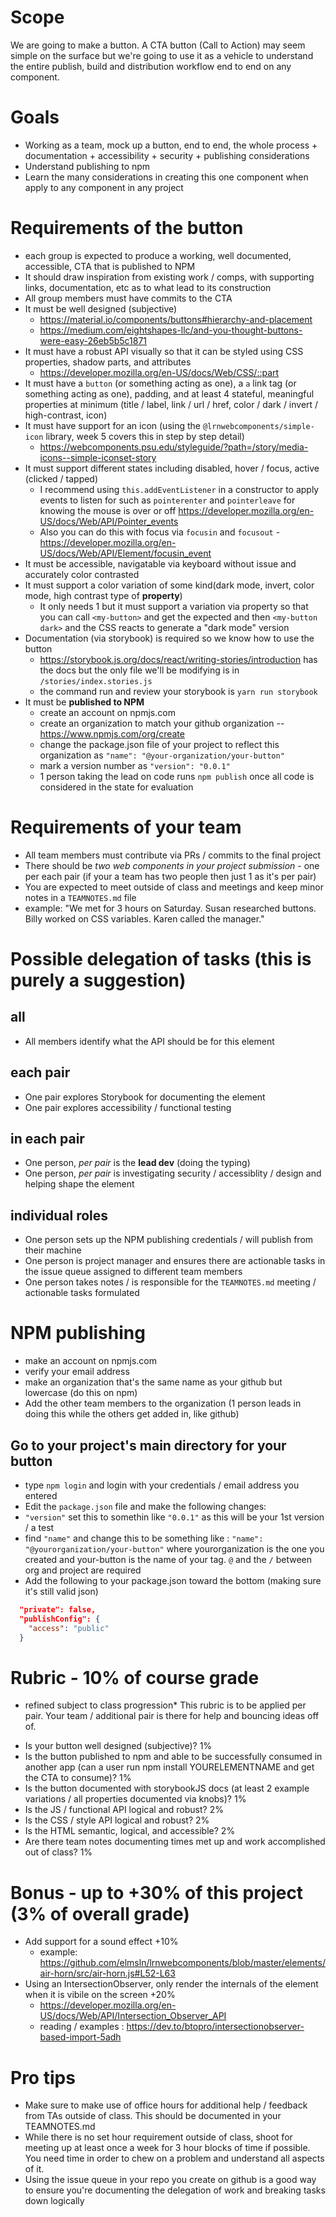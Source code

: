 # Scope
We are going to make a button. A CTA button (Call to Action) may seem simple on the surface but we're going to use it as a vehicle to understand the entire publish, build and distribution workflow end to end on any component.

# Goals
- Working as a team, mock up a button, end to end, the whole process + documentation + accessibility + security + publishing considerations
- Understand publishing to npm
- Learn the many considerations in creating this one component when apply to any component in any project

# Requirements of the button
- each group is expected to produce a working, well documented, accessible, CTA that is published to NPM
- It should draw inspiration from existing work / comps, with supporting links, documentation, etc as to what lead to its construction
- All group members must have commits to the CTA
- It must be well designed (subjective)
  - https://material.io/components/buttons#hierarchy-and-placement
  - https://medium.com/eightshapes-llc/and-you-thought-buttons-were-easy-26eb5b5c1871
- It must have a robust API visually so that it can be styled using CSS properties, shadow parts, and attributes
  - https://developer.mozilla.org/en-US/docs/Web/CSS/::part 
- It must have a `button` (or something acting as one), a `a` link tag (or something acting as one), padding, and at least 4 stateful, meaningful properties at minimum (title / label, link / url / href, color / dark / invert / high-contrast, icon)
- It must have support for an icon (using the `@lrnwebcomponents/simple-icon` library, week 5 covers this in step by step detail)
  - https://webcomponents.psu.edu/styleguide/?path=/story/media-icons--simple-iconset-story
- It must support different states including disabled, hover / focus, active (clicked / tapped)
  - I recommend using `this.addEventListener` in a constructor to apply events to listen for such as `pointerenter` and `pointerleave` for knowing the mouse is over or off https://developer.mozilla.org/en-US/docs/Web/API/Pointer_events
  - Also you can do this with focus via `focusin` and `focusout` - https://developer.mozilla.org/en-US/docs/Web/API/Element/focusin_event
- It must be accessible, navigatable via keyboard without issue and accurately color contrasted
- It must support a color variation of some kind(dark mode, invert, color mode, high contrast type of **property**)
  - It only needs 1 but it must support a variation via property so that you can call `<my-button>` and get the expected and then `<my-button dark>` and the CSS reacts to generate a "dark mode" version
- Documentation (via storybook) is required so we know how to use the button
  - https://storybook.js.org/docs/react/writing-stories/introduction has the docs but the only file we'll be modifying is in `/stories/index.stories.js`
  - the command run and review your storybook is `yarn run storybook`
- It must be **published to NPM**
  - create an account on npmjs.com
  - create an organization to match your github organization -- https://www.npmjs.com/org/create
  - change the package.json file of your project to reflect this organization as `"name": "@your-organization/your-button"`
  - mark a version number as `"version": "0.0.1"`
  - 1 person taking the lead on code runs `npm publish` once all code is considered in the state for evaluation
 
 # Requirements of your team
- All team members must contribute via PRs / commits to the final project
- There should be *two web components in your project submission* - one per each pair (if your a team has two people then just 1 as it's per pair)
- You are expected to meet outside of class and meetings and keep minor notes in a `TEAMNOTES.md` file
 - example: "We met for 3 hours on Saturday. Susan researched buttons. Billy worked on CSS variables. Karen called the manager."
  
# Possible delegation of tasks (this is purely a suggestion)
## all
- All members identify what the API should be for this element
## each pair
- One pair explores Storybook for documenting the element
- One pair explores accessibility / functional testing
## in each pair
- One person, *per pair* is the **lead dev** (doing the typing)
- One person, *per pair* is investigating security / accessiblity / design and helping shape the element
## individual roles
- One person sets up the NPM publishing credentials / will publish from their machine
- One person is project manager and ensures there are actionable tasks in the issue queue assigned to different team members
- One person takes notes / is responsible for the `TEAMNOTES.md` meeting / actionable tasks formulated

# NPM publishing
- make an account on npmjs.com
- verify your email address
- make an organization that's the same name as your github but lowercase (do this on npm)
- Add the other team members to the organization (1 person leads in doing this while the others get added in, like github)

## Go to your project's main directory for your button
- type `npm login` and login with your credentials / email address you entered
- Edit the `package.json` file and make the following changes:
- `"version"` set this to somethin like `"0.0.1"` as this will be your 1st version / a test
- find `"name"` and change this to be something like : `"name": "@yourorganization/your-button"` where yourorganization is the one you created and your-button is the name of your tag. `@` and the `/` between org and project are required
- Add the following to your package.json toward the bottom (making sure it's still valid json)
```json
  "private": false,
  "publishConfig": {
    "access": "public"
  }
```

# Rubric - 10% of course grade
* refined subject to class progression*
This rubric is to be applied per pair. Your team / additional pair is there for help and bouncing ideas off of.
- Is your button well designed (subjective)? 1%
- Is the button published to npm and able to be successfully consumed in another app (can a user run npm install YOURELEMENTNAME and get the CTA to consume)? 1%
- Is the button documented with storybookJS docs (at least 2 example variations / all properties documented via knobs)? 1%
- Is the JS / functional API logical and robust? 2%
- Is the CSS / style API logical and robust? 2%
- Is the HTML semantic, logical, and accessible? 2%
- Are there team notes documenting times met up and work accomplished out of class? 1%

# Bonus - up to +30% of this project (3% of overall grade)
- Add support for a sound effect +10%
  - example: https://github.com/elmsln/lrnwebcomponents/blob/master/elements/air-horn/src/air-horn.js#L52-L63
- Using an IntersectionObserver, only render the internals of the element when it is vibile on the screen +20%
  - https://developer.mozilla.org/en-US/docs/Web/API/Intersection_Observer_API
  - reading / examples : https://dev.to/btopro/intersectionobserver-based-import-5adh

# Pro tips
- Make sure to make use of office hours for additional help / feedback from TAs outside of class. This should be documented in your TEAMNOTES.md
- While there is no set hour requirement outside of class, shoot for meeting up at least once a week for 3 hour blocks of time if possible. You need time in order to chew on a problem and understand all aspects of it.
- Using the issue queue in your repo you create on github is a good way to ensure you're documenting the delegation of work and breaking tasks down logically
